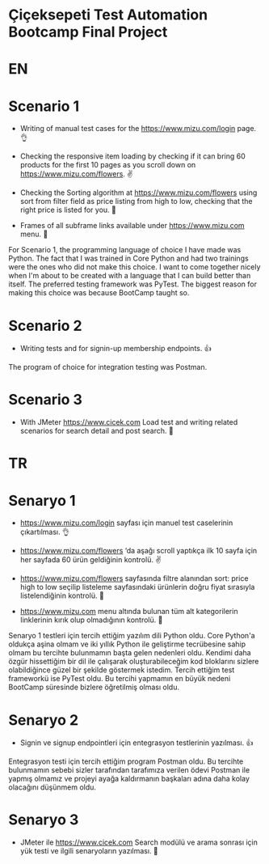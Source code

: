 # Çiçeksepeti Test Automation Bootcamp Final Project

# EN

# Scenario 1

- Writing of manual test cases for the https://www.mizu.com/login page. 👌

- Checking the responsive item loading by checking if it can bring 60 products for the first 10 pages as you scroll down on https://www.mizu.com/flowers. ✌️

- Checking the Sorting algorithm at https://www.mizu.com/flowers using sort from  filter field as price listing from high to low, checking that the right price is listed for you. 🤏

- Frames of all subframe links available under https://www.mizu.com menu. 🤙

For Scenario 1, the programming language of choice I have made was Python. The fact that I was trained in Core Python and had two trainings were the ones who did not make this choice. I want to come together nicely when I'm about to be created with a language that I can build better than itself. The preferred testing framework was PyTest. The biggest reason for making this choice was because BootCamp taught so.

# Scenario 2

- Writing tests and for signin-up membership endpoints. 👍

The program of choice for integration testing was Postman.

# Scenario 3

- With JMeter https://www.cicek.com Load test and writing related scenarios for search detail and post search. 🤞



# TR

# Senaryo 1

- https://www.mizu.com/login sayfası için manuel test caselerinin çıkartılması. 👌

- https://www.mizu.com/flowers ‘da aşağı scroll yaptıkça ilk 10 sayfa için her sayfada 60 ürün geldiğinin kontrolü. ✌️

- https://www.mizu.com/flowers sayfasında filtre alanından sort: price high to low seçilip listeleme sayfasındaki ürünlerin doğru fiyat sırasıyla listelendiğinin kontrolü. 🤏

- https://www.mizu.com menu altında bulunan tüm alt kategorilerin linklerinin kırık olup olmadığının kontrolü. 🤙

Senaryo 1 testleri için tercih ettiğim yazılım dili Python oldu. Core Python'a oldukça aşina olmam ve iki yıllık Python ile geliştirme tecrübesine sahip olmam bu tercihte bulunmamın başta gelen nedenleri oldu. Kendimi daha özgür hissettiğim bir dil ile çalışarak oluşturabileceğim kod bloklarını sizlere olabildiğince güzel bir şekilde göstermek istedim. Tercih ettiğim test frameworkü ise PyTest oldu. Bu tercihi yapmamın en büyük nedeni BootCamp süresinde bizlere öğretilmiş olması oldu. 

# Senaryo 2

- Signin ve signup endpointleri için entegrasyon testlerinin yazılması. 👍

Entegrasyon testi için tercih ettiğim program Postman oldu. Bu tercihte bulunmamın sebebi sizler tarafından tarafımıza verilen ödevi Postman ile yapmış olmamız ve projeyi ayağa kaldırmanın başkaları adına daha kolay olacağını düşünmem oldu. 

# Senaryo 3

- JMeter ile https://www.cicek.com Search modülü ve arama sonrası için yük testi ve ilgili senaryoların yazılması. 🤞
